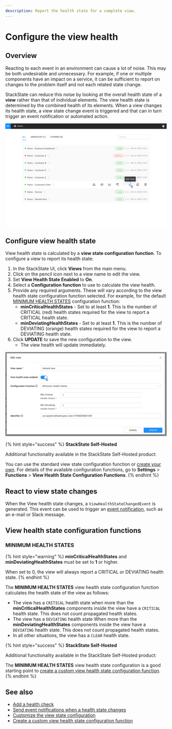 ```yaml
---
description: Report the health state for a complete view.
---
```


# Configure the view health

## Overview

Reacting to each event in an environment can cause a lot of noise. This may be both undesirable and unnecessary. For example, if one or multiple components have an impact on a service, it can be sufficient to report on changes to the problem itself and not each related state change.

StackState can reduce this noise by looking at the overall health state of a **view** rather than that of individual elements. The view health state is determined by the combined health of its elements. When a view changes its health state, a view state change event is triggered and that can in turn trigger an event notification or automated action.

![Views list with view health state](../../.gitbook/assets/v44_views_list.png)

## Configure view health state

View health state is calculated by a **view state configuration function**. To configure a view to report its health state:

1. In the StackState UI, click **Views** from the main menu.
2. Click on the pencil icon next to a view name to edit the view.
3. Set **View Health State Enabled** to **On**.
4. Select a **Configuration function** to use to calculate the view health.
5. Provide any required arguments. These will vary according to the view health state configuration function selected. For example, for the default [MINIMUM HEALTH STATES](configure-view-health.md#minimum-health-states) configuration function:
   * **minCriticalHealthStates** - Set to at least **1**. This is the number of CRITICAL \(red\) health states required for the view to report a CRITICAL health state.
   * **minDeviatingHealthStates** - Set to at least **1**. This is the number of DEVIATING \(orange\) health states required for the view to report a DEVIATING health state.
6. Click **UPDATE** to save the new configuration to the view.
   * The view health will update immediately.

![Edit query view](../../.gitbook/assets/v44_edit_query_view.png)

{% hint style="success" %}
**StackState Self-Hosted**

Additional functionality available in the StackState Self-Hosted product:

You can use the standard view state configuration function or [create your own](../../develop/developer-guides/custom-functions/view-health-state-configuration-functions.md). For details of the available configuration functions, go to **Settings** &gt; **Functions** &gt; **View Health State Configuration Functions**.
{% endhint %}

## React to view state changes

When the View health state changes, a `ViewHealthStateChangedEvent` is generated. This event can be used to trigger an [event notification](../metrics-and-events/send-event-notifications.md), such as an e-mail or Slack message.

## View health state configuration functions

### MINIMUM HEALTH STATES

{% hint style="warning" %}
**minCriticalHealthStates** and **minDeviatingHealthStates** must be set to **1** or higher.

When set to 0, the view will always report a CRITICAL or DEVIATING health state.
{% endhint %}

The **MINIMUM HEALTH STATES** view health state configuration function calculates the health state of the view as follows:

* The view has a `CRITICAL` health state when more than the **minCriticalHealthStates** components inside the view have a `CRITICAL` health state. This does not count propagated health states.
* The view has a `DEVIATING` health state When more than the **minDeviatingHealthStates** components inside the view have a `DEVIATING` health state. This does not count propagated health states.
* In all other situations, the view has a `CLEAR` health state.

{% hint style="success" %}
**StackState Self-Hosted**

Additional functionality available in the StackState Self-Hosted product:

The **MINIMUM HEALTH STATES** view health state configuration is a good starting point to [create a custom view health state configuration function](../../develop/developer-guides/custom-functions/view-health-state-configuration-functions.md#create-a-custom-view-health-state-configuration-function).
{% endhint %}

## See also

* [Add a health check](add-a-health-check.md)
* [Send event notifications when a health state changes](../metrics-and-events/send-event-notifications.md)
* [Customize the view state configuration](../../develop/developer-guides/custom-functions/view-health-state-configuration-functions.md "StackState Self-Hosted only")
* [Create a custom view health state configuration function](../../develop/developer-guides/custom-functions/view-health-state-configuration-functions.md#create-a-custom-view-health-state-configuration-function "StackState Self-Hosted only")
